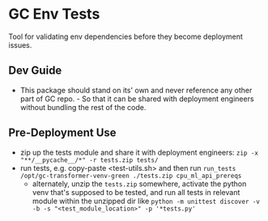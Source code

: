 # GC Env Tests

Tool for validating env dependencies before they become deployment issues.

## Dev Guide
- This package should stand on its' own and never reference any other part of GC repo. - So that it can be shared with deployment engineers without bundling the rest of the code.

## Pre-Deployment Use
- zip up the tests module and share it with deployment engineers: `zip -x "**/__pycache__/*" -r tests.zip tests/`
- run tests, e.g. copy-paste <test-utils.sh> and then run `run_tests /opt/gc-transformer-venv-green ./tests.zip cpu_ml_api_prereqs`
    - alternately, unzip the `tests.zip` somewhere, activate the python venv that's supposed to be tested, and run all tests in relevant module within the unzipped dir like `python -m unittest discover -v -b -s "<test_module_location>" -p '*tests.py'`